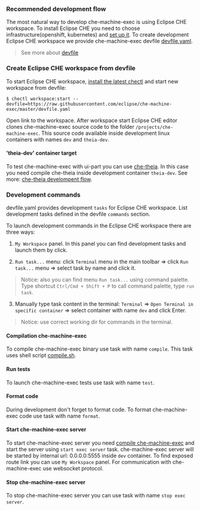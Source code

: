### Recommended development flow

The most natural way to develop che-machine-exec is using Eclipse CHE workspace.
To install Eclipse CHE you need to choose infrastructure(openshift, kubernetes)
and [set up it](https://www.eclipse.org/che/docs/che-7/che-quick-starts.html#setting-up-a-local-kubernetes-or-openshift-cluster).
To create development Eclipse CHE workspace we provide che-machine-exec devfile [devfile.yaml](devfile.yaml).
> See more about [devfile](https://redhat-developer.github.io/devfile)

### Create Eclipse CHE workspace from devfile

To start Eclipse CHE workspace, [install the latest chectl](https://www.eclipse.org/che/docs/che-7/che-quick-starts.html#installing-the-chectl-management-tool) and start new workspace from devfile:

```shell
$ chectl workspace:start --devfile=https://raw.githubusercontent.com/eclipse/che-machine-exec/master/devfile.yaml
```

Open link to the workspace. After workspace start Eclipse CHE editor
clones che-machine-exec source code to the folder `/projects/che-machine-exec`.
This source code available inside development linux containers with names `dev` and `theia-dev`.

#### 'theia-dev' container target

To test che-machine-exec with ui-part you can use [che-theia](https://github.com/eclipse/che-theia.git).
In this case you need compile che-theia inside development container `theia-dev`.
See more: [che-theia develompent flow](https://github.com/eclipse/che-theia/blob/master/CONTRIBUTING.md).

### Development commands

devfile.yaml provides development `tasks` for Eclipse CHE workspace.
List development tasks defined in the devfile `commands` section.

To launch development commands in the Eclipse CHE workspace there are three ways:

1. `My Workspace` panel. In this panel you can find development tasks and launch them by click.

2. `Run task...` menu: click `Terminal` menu in the main toolbar => click `Run task...` menu => select task by name and click it.
> Notice: also you can find menu `Run task...` using command palette. Type shortcut `Ctrl/Cmd + Shift + P` to call command palette, type `run task`.

3. Manually type task content in the terminal: `Terminal` => `Open Terminal in specific container` => select container with name `dev` and click Enter.
> Notice: use correct working dir for commands in the terminal.

#### Compilation che-machine-exec

To compile che-machine-exec binary use task with name `compile`.
This task uses shell script [compile.sh](compile.sh).

#### Run tests

To launch che-machine-exec tests use task with name `test`.

#### Format code

During development don't forget to format code.
To format che-machine-exec code use task with name `format`.

#### Start che-machine-exec server

To start che-machine-exec server you need [compile che-machine-exec](#compilation-che-machine-exec)
and start the server using `start exec server` task.
che-machine-exec server will be started by internal url: 0.0.0.0:5555
inside `dev` container. To find exposed route link you can use `My Workspace` panel.
For communication with che-machine-exec use websocket protocol.

#### Stop che-machine-exec server

To stop che-machine-exec server you can use task with name `stop exec server`.
